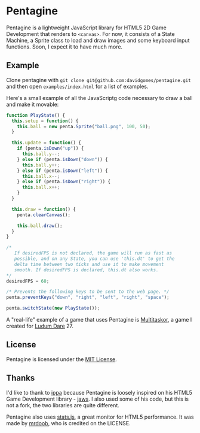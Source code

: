 Pentagine
=========
Pentagine is a lightweight JavaScript library for HTML5 2D Game Development that renders to `<canvas>`. For now, it consists of a State Machine, a Sprite class to load and draw images and some keyboard input functions. Soon, I expect it to have much more.

Example
-------
Clone pentagine with `git clone git@github.com:davidgomes/pentagine.git` and then open `examples/index.html` for a list of examples.

Here's a small example of all the JavaScriptg code necessary to draw a ball and make it movable:

```javascript
function PlayState() {
  this.setup = function() {
    this.ball = new penta.Sprite("ball.png", 100, 50);
  }

  this.update = function() {
    if (penta.isDown("up")) {
      this.ball.y--;
    } else if (penta.isDown("down")) {
      this.ball.y++;
    } else if (penta.isDown("left")) {
      this.ball.x--;
    } else if (penta.isDown("right")) {
      this.ball.x++;
    }
  }

  this.draw = function() {
    penta.clearCanvas();

    this.ball.draw();
  }
}

/*
   If desiredFPS is not declared, the game will run as fast as
   possible, and on any State, you can use 'this.dt' to get the
   delta time between two ticks and use it to make movement
   smooth. If desiredFPS is declared, this.dt also works.
*/
desiredFPS = 60;

/* Prevents the following keys to be sent to the web page. */
penta.preventKeys("down", "right", "left", "right", "space");

penta.switchState(new PlayState());
```

A "real-life" example of a game that uses Pentagine is [Multitaskor](https://github.com/davidgomes/multitaskor), a game I created for [Ludum Dare](https://ludumdare.com) 27.

License
-------
Pentagine is licensed under the [MIT License](https://github.com/davidgomes/pentagine/blob/master/LICENSE).

Thanks
------
I'd like to thank to [ippa](https://github.com/ippa/) because Pentagine is loosely inspired on his HTML5 Game Development library - [jaws](https://github.com/ippa/). I also used some of his code, but this is not a fork, the two libraries are quite different.

Pentagine also uses [stats.js](https://github.com/mrdoob/stats.js), a great monitor for HTML5 performance. It was made by [mrdoob](https://github.com/mrdoob), who is credited on the LICENSE.
